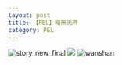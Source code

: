```yaml
---
layout: post
title: 【PEL】暗黑无界
category: PEL
---
```

![story_new_final](http://rzda7rj3c.hd-bkt.clouddn.com/img/story_new_final_0322.png)
![](http://rzdb2xp2h.hd-bkt.clouddn.com/img/pel-bad-time-220605-1.jpg)
![wanshan](http://rzda7rj3c.hd-bkt.clouddn.com/img/wanshan.png)





  





